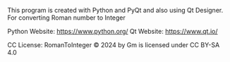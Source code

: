 This program is created with Python and PyQt and also using Qt Designer.
For converting Roman number to Integer

Python Website: https://www.python.org/
Qt Website: https://www.qt.io/

CC License: RomanToInteger © 2024 by Gm is licensed under CC BY-SA 4.0
